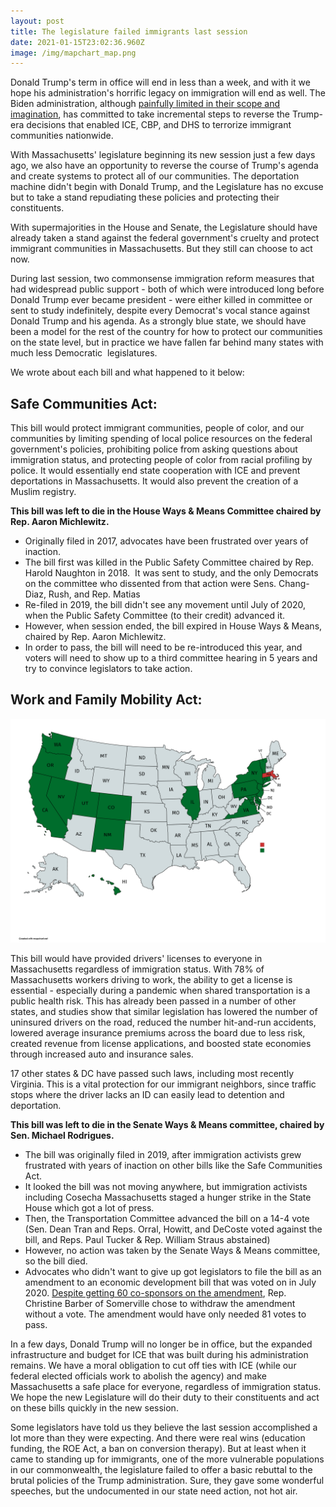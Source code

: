 ```yaml
---
layout: post
title: The legislature failed immigrants last session
date: 2021-01-15T23:02:36.960Z
image: /img/mapchart_map.png
---
```

Donald Trump's term in office will end in less than a week, and with it we hope his administration's horrific legacy on immigration will end as well. The Biden administration, although [painfully limited in their scope and imagination](https://www.npr.org/2020/12/13/944791054/on-immigration-activists-demands-may-exceed-biden-realities), has committed to take incremental steps to reverse the Trump-era decisions that enabled ICE, CBP, and DHS to terrorize immigrant communities nationwide.

With Massachusetts' legislature beginning its new session just a few days ago, we also have an opportunity to reverse the course of Trump's agenda and create systems to protect all of our communities. The deportation machine didn't begin with Donald Trump, and the Legislature has no excuse but to take a stand repudiating these policies and protecting their constituents.

With supermajorities in the House and Senate, the Legislature should have already taken a stand against the federal government's cruelty and protect immigrant communities in Massachusetts. But they still can choose to act now.

During last session, two commonsense immigration reform measures that had widespread public support - both of which were introduced long before Donald Trump ever became president - were either killed in committee or sent to study indefinitely, despite every Democrat's vocal stance against Donald Trump and his agenda. As a strongly blue state, we should have been a model for the rest of the country for how to protect our communities on the state level, but in practice we have fallen far behind many states with much less Democratic  legislatures.

We wrote about each bill and what happened to it below:

## Safe Communities Act:

This bill would protect immigrant communities, people of color, and our communities by limiting spending of local police resources on the federal government's policies, prohibiting police from asking questions about immigration status, and protecting people of color from racial profiling by police. It would essentially end state cooperation with ICE and prevent deportations in Massachusetts. It would also prevent the creation of a Muslim registry.

**This bill was left to die in the House Ways & Means Committee chaired by Rep. Aaron Michlewitz.**

* Originally filed in 2017, advocates have been frustrated over years of inaction.
* The bill first was killed in the Public Safety Committee chaired by Rep. Harold Naughton in 2018.  It was sent to study, and the only Democrats on the committee who dissented from that action were Sens. Chang-Diaz, Rush, and Rep. Matias
* Re-filed in 2019, the bill didn't see any movement until July of 2020, when the Public Safety Committee (to their credit) advanced it.
* However, when session ended, the bill expired in House Ways & Means, chaired by Rep. Aaron Michlewitz.
* In order to pass, the bill will need to be re-introduced this year, and voters will need to show up to a third committee hearing in 5 years and try to convince legislators to take action.

## Work and Family Mobility Act:

![16 States & DC offer licenses to the undocumented](/img/mapchart_map.png "16 States & DC offer licenses to the undocumented")

This bill would have provided drivers' licenses to everyone in Massachusetts regardless of immigration status. With 78% of Massachusetts workers driving to work, the ability to get a license is essential - especially during a pandemic when shared transportation is a public health risk. This has already been passed in a number of other states, and studies show that similar legislation has lowered the number of uninsured drivers on the road, reduced the number hit-and-run accidents, lowered average insurance premiums across the board due to less risk, created revenue from license applications, and boosted state economies through increased auto and insurance sales.

17 other states & DC have passed such laws, including most recently Virginia. This is a vital protection for our immigrant neighbors, since traffic stops where the driver lacks an ID can easily lead to detention and deportation.

**This bill was left to die in the Senate Ways & Means committee, chaired by Sen. Michael Rodrigues.**

* The bill was originally filed in 2019, after immigration activists grew frustrated with years of inaction on other bills like the Safe Communities Act.
* It looked the bill was not moving anywhere, but immigration activists including Cosecha Massachusetts staged a hunger strike in the State House which got a lot of press.
* Then, the Transportation Committee advanced the bill on a 14-4 vote (Sen. Dean Tran and Reps. Orral, Howitt, and DeCoste voted against the bill, and Reps. Paul Tucker & Rep. William Straus abstained)
* However, no action was taken by the Senate Ways & Means committee, so the bill died.
* Advocates who didn't want to give up got legislators to file the bill as an amendment to an economic development bill that was voted on in July 2020. [Despite getting 60 co-sponsors on the amendment](https://malegislature.gov/Bills/GetAmendmentContent/191/H4879/261/House/Preview), Rep. Christine Barber of Somerville chose to withdraw the amendment without a vote. The amendment would have only needed 81 votes to pass.

In a few days, Donald Trump will no longer be in office, but the expanded infrastructure and budget for ICE that was built during his administration remains. We have a moral obligation to cut off ties with ICE (while our federal elected officials work to abolish the agency) and make Massachusetts a safe place for everyone, regardless of immigration status. We hope the new Legislature will do their duty to their constituents and act on these bills quickly in the new session.

Some legislators have told us they believe the last session accomplished a lot more than they were expecting. And there were real wins (education funding, the ROE Act, a ban on conversion therapy). But at least when it came to standing up for immigrants, one of the more vulnerable populations in our commonwealth, the legislature failed to offer a basic rebuttal to the brutal policies of the Trump administration. Sure, they gave some wonderful speeches, but the undocumented in our state need action, not hot air.